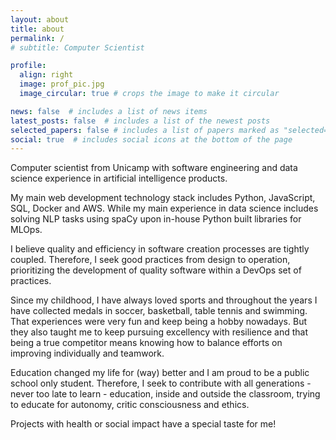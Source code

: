 ```yaml
---
layout: about
title: about
permalink: /
# subtitle: Computer Scientist

profile:
  align: right
  image: prof_pic.jpg
  image_circular: true # crops the image to make it circular

news: false  # includes a list of news items
latest_posts: false  # includes a list of the newest posts
selected_papers: false # includes a list of papers marked as "selected={true}"
social: true  # includes social icons at the bottom of the page
---
```


Computer scientist from Unicamp with software engineering and data science experience in artificial intelligence products.


My main web development technology stack includes Python, JavaScript, SQL, Docker and AWS. While my main experience in data science includes solving NLP tasks using spaCy upon in-house Python built libraries for MLOps.


I believe quality and efficiency in software creation processes are tightly coupled. Therefore, I seek good practices from design to operation, prioritizing the development of quality software within a DevOps set of practices.


Since my childhood, I have always loved sports and throughout the years I have collected medals in soccer, basketball, table tennis and swimming. That experiences were very fun and keep being a hobby nowadays. But they also taught me to keep pursuing excellency with resilience and that being a true competitor means knowing how to balance efforts on improving individually and teamwork.


Education changed my life for (way) better and I am proud to be a public school only student. Therefore, I seek to contribute with all generations - never too late to learn - education, inside and outside the classroom, trying to educate for autonomy, critic consciousness and ethics.


Projects with health or social impact have a special taste for me!

<!-- Write your biography here. Tell the world about yourself. Link to your favorite [subreddit](http://reddit.com). You can put a picture in, too. The code is already in, just name your picture `prof_pic.jpg` and put it in the `img/` folder.

Put your address / P.O. box / other info right below your picture. You can also disable any of these elements by editing `profile` property of the YAML header of your `_pages/about.md`. Edit `_bibliography/papers.bib` and Jekyll will render your [publications page](/al-folio/publications/) automatically.

Link to your social media connections, too. This theme is set up to use [Font Awesome icons](http://fortawesome.github.io/Font-Awesome/) and [Academicons](https://jpswalsh.github.io/academicons/), like the ones below. Add your Facebook, Twitter, LinkedIn, Google Scholar, or just disable all of them. -->
